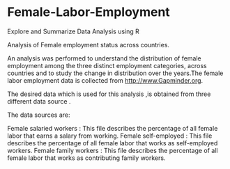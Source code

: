 # Female-Labor-Employment

Explore and Summarize Data Analysis using R

Analysis of Female employment status across countries.

An analysis was performed to understand the distribution of female employment among the three distinct employment categories, across countries and to study the change in distribution over the years.The female labor employment data is collected from http://www.Gapminder.org.

The desired data which is used for this analysis ,is obtained from three different data source .

The  data sources  are:

Female salaried workers : This file describes the percentage of all female labor that earns a salary from working.
Female self-employed : This file describes the percentage of all female labor that works as self-employed workers.
Female family workers : This file describes the percentage of all female labor that works as contributing family workers.
